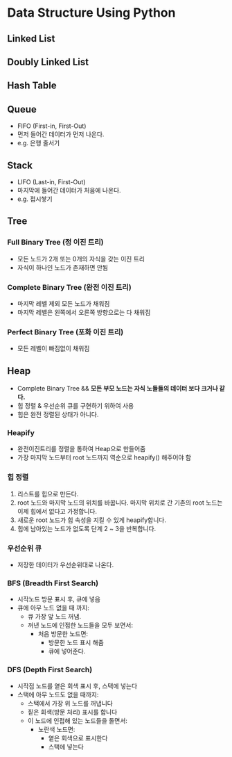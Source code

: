 # Data Structure Using Python

## Linked List

## Doubly Linked List

## Hash Table

## Queue
* FIFO (First-in, First-Out)
* 먼저 들어간 데이터가 먼저 나온다.
* e.g. 은행 줄서기

## Stack
* LIFO (Last-in, First-Out)
* 마지막에 들어간 데이터가 처음에 나온다.
* e.g. 접시쌓기


## Tree
### Full Binary Tree (정 이진 트리)
* 모든 노드가 2개 또는 0개의 자식을 갖는 이진 트리
* 자식이 하나인 노드가 존재하면 안됨

### Complete Binary Tree (완전 이진 트리)
* 마지막 레벨 제외 모든 노드가 채워짐
* 마지막 레벨은 왼쪽에서 오른쪽 방향으로는 다 채워짐


### Perfect Binary Tree (포화 이진 트리)
* 모든 레벨이 빠짐없이 채워짐

## Heap
* Complete Binary Tree && **모든 부모 노드는 자식 노들들의 데이터 보다 크거나 같다.**
* 힙 정렬 & 우선순위 큐를 구현하기 위하여 사용
* 힙은 완전 정렬된 상태가 아니다.

### Heapify
* 완전이진트리를 정렬을 통하여 Heap으로 만들어줌
* 가장 마지막 노드부터 root 노드까지 역순으로 heapify() 해주어야 함


### 힙 정렬
1. 리스트를 힙으로 만든다.
2. root 노드와 마지막 노드의 위치를 바꿉니다. 마지막 위치로 간 기존의 root 노드는 이제 힙에서 없다고 가정합니다.
3. 새로운 root 노드가 힙 속성을 지킬 수 있게 heapify합니다.
4. 힙에 남아있는 노드가 없도록 단계 2 ~ 3을 반복합니다.

### 우선순위 큐
* 저장한 데이터가 우선순위대로 나온다.

### BFS (Breadth First Search)
+ 시작노드 방문 표시 후, 큐에 넣음
+ 큐에 아무 노드 없을 때 까지:
    * 큐 가장 앞 노드 꺼냄.
    * 꺼낸 노드에 인접한 노드들을 모두 보면서:
      - 처음 방문한 노드면:
        * 방문한 노드 표시 해줌
        * 큐에 넣어준다.

### DFS (Depth First Search)

+ 시작점 노드를 옅은 회색 표시 후, 스택에 넣는다
+ 스택에 아무 노드도 없을 때까지:
  * 스택에서 가장 위 노드를 꺼냅니다
  * 짙은 회색(방문 처리) 표시를 합니다
  * 이 노드에 인접해 있는 노드들을 돌면서:
    + 노란색 노드면:
      - 옅은 회색으로 표시한다
      - 스택에 넣는다
